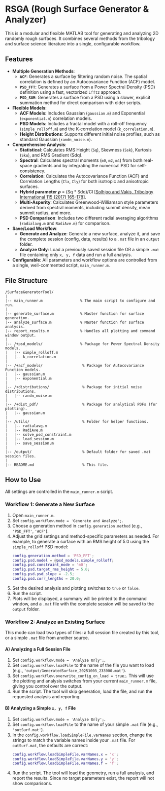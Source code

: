 # RSGA (Rough Surface Generator & Analyzer)

This is a modular and flexible MATLAB tool for generating and analyzing 2D randomly rough surfaces. It combines several methods from the tribology and surface science literature into a single, configurable workflow.

## Features

- **Multiple Generation Methods**:
  - **`ACF`**: Generates a surface by filtering random noise. The spatial correlation is defined by an Autocovariance Function (ACF) model.
  - **`PSD_FFT`**: Generates a surface from a Power Spectral Density (PSD) definition using a fast, vectorized `ifft2` approach.
  - **`PSD_SUM`**: Generates a surface from a PSD using a slower, explicit summation method for direct comparison with older scripts.
- **Flexible Models**:
  - **ACF Models**: Includes Gaussian (`gaussian.m`) and Exponential (`exponential.m`) correlation models.
  - **PSD Models**: Includes a fractal model with a roll-off frequency (`simple_rolloff.m`) and the K-correlation model (`k_correlation.m`).
  - **Height Distributions**: Supports different initial noise profiles, such as standard Gaussian (`randn_noise.m`).
- **Comprehensive Analysis**:
  - **Statistical**: Calculates RMS Height (`Sq`), Skewness (`Ssk`), Kurtosis (`Sku`), and RMS Gradient (Sdq).
  - **Spectral**: Calculates spectral moments (`m0`, `m2`, `m4`) from both real-space gradients and by integrating the numerical PSD for self-consistency.
  - **Correlation**: Calculates the Autocovariance Function (ACF) and Correlation Lengths (`Clx`, `Cly`) for both isotropic and anisotropic surfaces.
  - **Hybrid parameter $\rho$** = (Sq * Sdq)/Cl [[Solhjoo and Vakis, Tribology International 115 (2017) 165-178]](https://pure.rug.nl/ws/portalfiles/portal/47462446/Chapter_5.pdf).
  - **Multi-Asperity**: Calculates Greenwood-Williamson style parameters derived from spectral moments, including summit density, mean summit radius, and more.
  - **PSD Comparison**: Includes two different radial averaging algorithms (`radialavg.m` and `RadiAve.m`) for comparison.
- **Save/Load Workflow**:
  - **Generate and Analyze**: Generate a new surface, analyze it, and save the complete session (config, data, results) to a `.mat` file in an `output` folder.
  - **Analyze Only**: Load a previously saved session file OR a simple `.mat` file containing only `x, y, f` data and run a full analysis.
- **Configurable**: All parameters and workflow options are controlled from a single, well-commented script, `main_runner.m`.

## File Structure

```
/SurfaceGeneratorTool/
|
|-- main_runner.m                 % The main script to configure and run.
|
|-- generate_surface.m            % Master function for surface generation.
|-- analyze_surface.m             % Master function for surface analysis.
|-- report_results.m              % Handles all plotting and command window output.
|
|-- /+psd_models/                 % Package for Power Spectral Density models.
|   |-- simple_rolloff.m
|   |-- k_correlation.m
|
|-- /+acf_models/                  % Package for Autocovariance Function models.
|   |-- gaussian.m
|   |-- exponential.m
|
|-- /+distributions/               % Package for initial noise distributions.
|   |-- randn_noise.m
|
|-- /+dist_pdf/                    % Package for analytical PDFs (for plotting).
|   |-- gaussian.m
|
|-- /utils/                        % Folder for helper functions.
|   |-- radialavg.m
|   |-- RadiAve.m
|   |-- solve_psd_constraint.m
|   |-- load_session.m
|   |-- save_session.m
|
|-- /output/                       % Default folder for saved .mat session files.
|
|-- README.md                      % This file.
```

## How to Use

All settings are controlled in the `main_runner.m` script.

### Workflow 1: Generate a New Surface

1.  Open `main_runner.m`.
2.  Set `config.workflow.mode = 'Generate and Analyze';`.
3.  Choose a generation method in `config.generation.method` (e.g., `'PSD_FFT'`, `'ACF'`).
4.  Adjust the grid settings and method-specific parameters as needed. For example, to generate a surface with an RMS height of 5.0 using the `simple_rolloff` PSD model:
    ```matlab
    config.generation.method = 'PSD_FFT';
    config.psd.model = @psd_models.simple_rolloff;
    config.psd.constraint_mode = 'm0';
    config.psd.target_rms_height = 5.0;
    config.psd.psd_slope = -2.5;
    config.psd.corr_lengths = 20.0;
    ```
5.  Set the desired analysis and plotting switches to `true` or `false`.
6.  Run the script.
7.  Plots will be displayed, a summary will be printed to the command window, and a `.mat` file with the complete session will be saved to the `output` folder.

### Workflow 2: Analyze an Existing Surface

This mode can load two types of files: a full session file created by this tool, or a simple `.mat` file from another source.

#### A) Analyzing a Full Session File

1.  Set `config.workflow.mode = 'Analyze Only';`.
2.  Set `config.workflow.loadFile` to the name of the file you want to load (e.g., `'output/GeneratedSurface_20251003_233000.mat'`).
3.  Set `config.workflow.overwrite_config_on_load = true;`. This will use the plotting and analysis switches from your current `main_runner.m` file, giving you control over the output.
4.  Run the script. The tool will skip generation, load the file, and run the requested analysis and reporting.

#### B) Analyzing a Simple `x, y, f` File

1.  Set `config.workflow.mode = 'Analyze Only';`.
2.  Set `config.workflow.loadFile` to the name of your simple `.mat` file (e.g., `'outSurf.mat'`).
3.  In the `config.workflow.loadSimpleFile.varNames` section, change the strings to match the variable names inside your `.mat` file. For `outSurf.mat`, the defaults are correct:
    ```matlab
    config.workflow.loadSimpleFile.varNames.x = 'x';
    config.workflow.loadSimpleFile.varNames.y = 'y';
    config.workflow.loadSimpleFile.varNames.f = 'f';
    ```
4.  Run the script. The tool will load the geometry, run a full analysis, and report the results. Since no target parameters exist, the report will not show comparisons.
